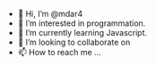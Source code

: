 - 👋 Hi, I’m @mdar4
- 👀 I’m interested in programmation.
- 🌱 I’m currently learning Javascript.
- 💞️ I’m looking to collaborate on 
- 📫 How to reach me ...

<!---
mdar4/mdar4 is a ✨ special ✨ repository because its `README.md` (this file) appears on your GitHub profile.
You can click the Preview link to take a look at your changes.
--->
